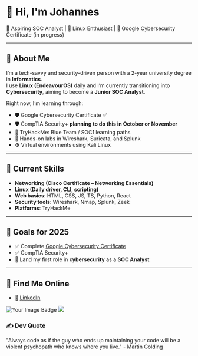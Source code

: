 # 👋 Hi, I'm Johannes

🚀 Aspiring SOC Analyst | 🐧 Linux Enthusiast | 🎯 Google Cybersecurity Certificate (in progress)

---

## 💼 About Me

I’m a tech-savvy and security-driven person with a 2-year university degree in **Informatics**.  
I use **Linux (EndeavourOS)** daily and I’m currently transitioning into **Cybersecurity**, aiming to become a **Junior SOC Analyst**.

Right now, I’m learning through:
- 🛡️ Google Cybersecurity Certificate ✅
- 🛡️ CompTIA Security+ **planning to do this in October or November**
- 🧠 TryHackMe: Blue Team / SOC1 learning paths
- 🧪 Hands-on labs in Wireshark, Suricata, and Splunk
- ⚙️ Virtual environments using Kali Linux

---

## 🧠 Current Skills

- **Networking (Cisco Certificate – Networking Essentials)**
- **Linux (Daily driver, CLI, scripting)**
- **Web basics**: HTML, CSS, JS, TS, Python, React
- **Security tools**: Wireshark, Nmap, Splunk, Zeek
- **Platforms**: TryHackMe

---

## 🎯 Goals for 2025

- ✅ Complete [Google Cybersecurity Certificate](https://coursera.org/share/eaf785629284dbf82fc42e88db135cfa)
- ✅ CompTIA Security+
- 📄 Land my first role in **cybersecurity** as a **SOC Analyst**

---

## 🔗 Find Me Online

- 💼 [LinkedIn](https://www.linkedin.com/in/johanneshilmerson/)

<img src="https://tryhackme-badges.s3.amazonaws.com/Hilmer.png" alt="Your Image Badge" />
<img src="https://tryhackme.com/api/v2/badges/public-profile?userPublicId=1331591" style='border:none;'/>

### ✍️ Dev Quote
"Always code as if the guy who ends up maintaining your code will be a violent psychopath who knows where you live." 
                                                                                  -  Martin Golding
